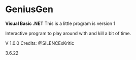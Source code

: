 # GeniusGen
**Visual Basic .NET**
This is a little program is version 1

Interactive program to play around with and kill a bit of time.


V 1.0.0
Credits: 
@SILENCExKritic


3.6.22
